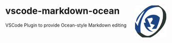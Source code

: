 

# vscode-markdown-ocean     <img align="right" width="100" src="ocean.png">
VSCode Plugin to provide Ocean-style Markdown editing


